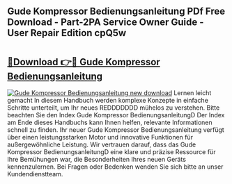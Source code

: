 ## Gude Kompressor Bedienungsanleitung PDf Free Download - Part-2PA Service Owner Guide - User Repair Edition cpQ5w

# <h2><a href="http://df2b8g.blite.top/?on=Gude+Kompressor+Bedienungsanleitung">🔗Download 👉🔴 Gude Kompressor Bedienungsanleitung</a></h2>

[![Gude Kompressor Bedienungsanleitung new download](https://i.imgur.com/lujVjoI.png)](http://df2b8g.blite.top/?on=Gude+Kompressor+Bedienungsanleitung)
Lernen leicht gemacht In diesem Handbuch werden komplexe Konzepte in einfache Schritte unterteilt, um Ihr neues REDDDDDDD mühelos zu verstehen. Bitte beachten Sie den Index Gude Kompressor BedienungsanleitungD Der Index am Ende dieses Handbuchs kann Ihnen helfen, relevante Informationen schnell zu finden. Ihr neuer Gude Kompressor Bedienungsanleitung verfügt über einen leistungsstarken Motor und innovative Funktionen für außergewöhnliche Leistung. Wir vertrauen darauf, dass das Gude Kompressor BedienungsanleitungD eine klare und präzise Ressource für Ihre Bemühungen war, die Besonderheiten Ihres neuen Geräts kennenzulernen. Bei Fragen oder Bedenken wenden Sie sich bitte an unser Kundendienstteam.
